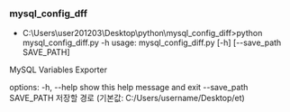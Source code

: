 ### mysql_config_dff

- C:\Users\user201203\Desktop\python\mysql_config_diff>python mysql_config_diff.py -h
usage: mysql_config_diff.py [-h] [--save_path SAVE_PATH]

MySQL Variables Exporter

options:
  -h, --help            show this help message and exit
  --save_path SAVE_PATH
                        저장할 경로 (기본값: C:/Users/username/Desktop/et)
